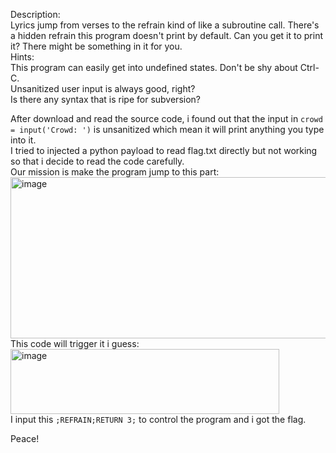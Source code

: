 Description:  
Lyrics jump from verses to the refrain kind of like a subroutine call. There's a hidden refrain this program doesn't print by default. Can you get it to print it? There might be something in it for you.  
Hints:  
This program can easily get into undefined states. Don't be shy about Ctrl-C.  
Unsanitized user input is always good, right?  
Is there any syntax that is ripe for subversion?  

After download and read the source code, i found out that the input in `crowd = input('Crowd: ')` is unsanitized which mean it will print anything you type into it.  
I tried to injected a python payload to read flag.txt directly but not working so that i decide to read the code carefully.  
Our mission is make the program jump to this part:  
<img width="563" height="258" alt="image" src="https://github.com/user-attachments/assets/17cb69db-2803-4226-8fe9-b84516f986dc" />  
This code will trigger it i guess:  
<img width="430" height="104" alt="image" src="https://github.com/user-attachments/assets/32ffbef9-0ab7-44b5-9b65-8e39c18e1783" />  
I input this  `;REFRAIN;RETURN 3;`  to control the program and i got the flag.  

Peace!

 

